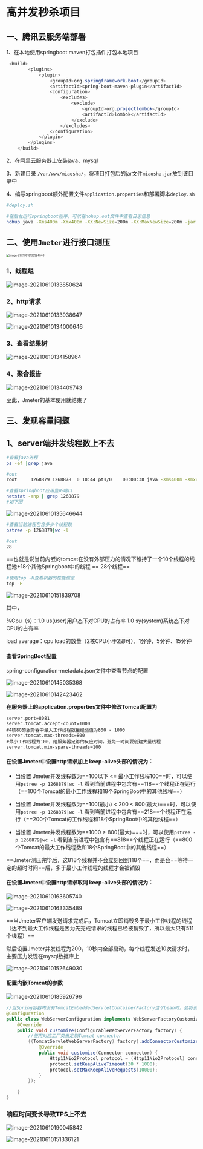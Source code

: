 # 高并发秒杀项目

## 一、腾讯云服务端部署

1、在本地使用springboot maven打包插件打包本地项目

```java
 <build>
        <plugins>
            <plugin>
                <groupId>org.springframework.boot</groupId>
                <artifactId>spring-boot-maven-plugin</artifactId>
                <configuration>
                    <excludes>
                        <exclude>
                            <groupId>org.projectlombok</groupId>
                            <artifactId>lombok</artifactId>
                        </exclude>
                    </excludes>
                </configuration>
            </plugin>
        </plugins>
    </build>
```

2、在阿里云服务器上安装java、mysql

3、新建目录 `/var/www/miaosha/`，将项目打包后的jar文件`miaosha.jar`放到该目录中

4、编写springboot额外配置文件`application.properties`和部署脚本`deploy.sh`

```bash
#deploy.sh

#在后台运行springboot程序，可以在nohup.out文件中查看日志信息
nohup java -Xms400m -Xmx400m -XX:NewSize=200m -XX:MaxNewSize=200m -jar miaosha.jar --      spring.config.addition-location=/var/www/miaosha/application.properties
```

## 二、使用` Jmeter `进行接口测压

<img src="images/image-20210610133524640.png" alt="image-20210610133524640" style="zoom:50%;" />

### 1、线程组

![image-20210610133850624](images/image-20210610133850624.png)

### 2、http请求

![image-20210610133938647](images/image-20210610133938647.png)

![image-20210610134000646](images/image-20210610134000646.png)

### 3、查看结果树

![image-20210610134158964](images/image-20210610134158964.png)

### 4、聚合报告

![image-20210610134409743](images/image-20210610134409743.png)

至此，Jmeter的基本使用就结束了

## 三、发现容量问题

## 1、server端并发线程数上不去

```bash
#查看java进程
ps -ef |grep java

#out
root     1268879 1268878  0 10:44 pts/0    00:00:38 java -Xms400m -Xmx400m -XX:NewSize=200m -XX:MaxNewSize=200m -jar miaosha.jar --spring.config.addition-location=/var/www/miaosha/application.properties

#查看springboot应用监听端口
netstat -anp | grep 1268879
#如下图
```

![image-20210610135646644](images/image-20210610135646644.png)

```bash
#查看当前进程包含多少个线程数
pstree -p 1268879|wc -l

#out
28
```

==也就是说当前内嵌的tomcat在没有外部压力的情况下维持了一个10个线程的线程池+18个其他Springboot中的线程 == 28个线程==

```bash
#使用top -H查看机器的性能信息
top -H
```

![image-20210610151839708](images/image-20210610151839708.png)

其中，

%Cpu（s）：1.0 us(user)用户态下对CPU的占有率 1.0 sy(system)系统态下对CPU的占有率

load average：cpu load的数量（2核CPU小于2即可），1分钟、5分钟、15分钟

#### 查看SpringBoot配置

spring-configuration-metadata.json文件中查看节点的配置

![image-20210610145035368](images/image-20210610145035368.png)

![image-20210610142423462](images/image-20210610142423462.png)

**在服务器上的application.properties文件中修改Tomcat配置为**

```properties
server.port=8081
server.tomcat.accept-count=1000
#4核8G的服务器中最大工作线程数量经验值为800 - 1000
server.tomcat.max-threads=800
#最小工作线程为100，给服务器足够的反应时间，避免一时间要创建大量线程
server.tomcat.min-spare-threads=100
```

#### **在设置Jmeter中设置http请求加上 keep-alive头部的情况为：**

- 当设置 Jmeter并发线程数为==100以下 <= 最小工作线程100==时，可以使用`pstree -p 1268879|wc -l` 看到当前进程中包含有==118==个线程正在运行（==100个Tomcat的最小工作线程和18个SpringBoot中的其他线程==）

- 当设置 Jmeter并发线程数为==100(最小) < 200 < 800(最大)===时，可以使用`pstree -p 1268879|wc -l` 看到当前进程中包含有==218==个线程正在运行（==200个Tomcat的工作线程和18个SpringBoot中的其他线程==）
- 当设置 Jmeter并发线程数为==1000 > 800(最大)===时，可以使用`pstree -p 1268879|wc -l` 看到当前进程中包含有==818==个线程正在运行（==800个Tomcat的最大工作线程数和18个SpringBoot中的其他线程==）

==Jmeter测压完毕后，这818个线程并不会立刻回到118个==，而是会==等待一定的超时时间==后，多于最小工作线程的线程才会被销毁

#### 在设置Jmeter中设置http请求取消 keep-alive头部的情况为：

![image-20210610163605740](images/image-20210610163605740.png)

![image-20210610163335489](images/image-20210610163335489.png)

==当Jmeter客户端发送请求完成后，Tomcat立即销毁多于最小工作线程的线程（达不到最大工作线程是因为先完成请求的线程已经被销毁了，所以最大只有511个线程）==



然后设置Jmeter并发线程为200，10秒内全部启动，每个线程发送10次请求时，主要压力发现在mysql数据库上

![image-20210610152649030](images/image-20210610152649030.png)





#### 配置内嵌Tomcat的参数

![image-20210610185926796](images/image-20210610185926796.png)

```java
//当Spring容器内没有TomcatEmbeddedServletContainerFactory这个bean时，会将该bean加载进Spring容器中
@Configuration
public class WebServerConfiguration implements WebServerFactoryCustomizer<ConfigurableWebServerFactory> {
    @Override
    public void customize(ConfigurableWebServerFactory factory) {
        //使用对应工厂类来定制Tomcat connector
        ((TomcatServletWebServerFactory) factory).addConnectorCustomizers(new TomcatConnectorCustomizer() {
            @Override
            public void customize(Connector connector) {
                Http11Nio2Protocol protocol = (Http11Nio2Protocol) connector.getProtocolHandler();
                protocol.setKeepAliveTimeout(30 * 1000);
                protocol.setMaxKeepAliveRequests(10000);
            }
        });

    }
}
```

### 响应时间变长导致TPS上不去

![image-20210610190045842](images/image-20210610190045842.png)

![image-20210610151336121](images/image-20210610151336121.png)